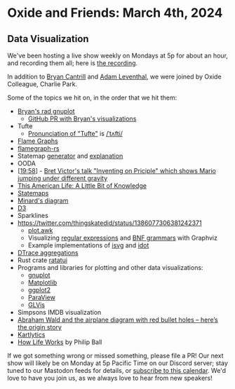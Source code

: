 # Oxide and Friends: March 4th, 2024

## Data Visualization

We've been hosting a live show weekly on Mondays at 5p for about an hour,
and recording them all; here is
[the recording](https://youtu.be/qEoE98oV9mc).

In addition to
[Bryan Cantrill](https://mastodon.social/@bcantrill) and
[Adam Leventhal](https://mastodon.social/@ahl),
we were joined by Oxide Colleague,
Charlie Park.

Some of the topics we hit on, in the order that we hit them:

- [Bryan's rad gnuplot](https://twitter.com/bcantrill/status/1760501008126619967)
  - [GitHub PR with Bryan's visualizations](https://github.com/oxidecomputer/helios-omicron-brand/pull/12)
- Tufte
  - [Pronunciation of "Tufte"](https://www.edwardtufte.com/bboard/q-and-a-fetch-msg?msg_id=00005F) is [/ˈtʌfti/](https://en.wikipedia.org/wiki/Edward_Tufte)
- [Flame Graphs](https://www.brendangregg.com/flamegraphs.html)
- [flamegraph-rs](https://github.com/flamegraph-rs/flamegraph)
- Statemap [generator](https://github.com/TritonDataCenter/statemap) and [explanation](https://www.slideshare.net/bcantrill/visualizing-systems-with-statemaps)
- OODA
- [[19:58](https://youtu.be/qEoE98oV9mc?si=aUYYQR_Em8oF4O1a&t=1198)] - [Bret Victor's talk "Inventing on Priciple" which shows Mario jumping under different gravity](https://vimeo.com/906418692)
- [This American Life: A Little Bit of Knowledge](https://www.thisamericanlife.org/293/transcript)
- [Statemaps](https://github.com/oxidecomputer/statemap)
- [Minard's diagram](https://www.edwardtufte.com/tufte/minard)
- [D3](https://d3js.org/)
- Sparklines
- https://twitter.com/thingskatedid/status/1386077306381242371
  - [plot.awk](https://gist.github.com/katef/fb4cb6d47decd8052bd0e8d88c03a102)
  - Visualizing [regular expressions](https://github.com/katef/libfsm) and [BNF grammars](https://github.com/katef/kgt) with Graphviz
  - Example implementations of [isvg](https://github.com/dangermike/random_tools/blob/master/isvg) and [idot](https://github.com/dangermike/random_tools/blob/master/idot)
- [DTrace aggregations](https://bcantrill.dtrace.org/2013/11/10/agghist-aggzoom-and-aggpack/)
- Rust crate [ratatui](https://github.com/ratatui-org/ratatui)
- Programs and libraries for plotting and other data visualizations:
  - [gnuplot](http://www.gnuplot.info/)
  - [Matplotlib](https://matplotlib.org/)
  - [ggplot2](https://ggplot2.tidyverse.org/)
  - [ParaView](https://www.paraview.org/)
  - [GLVis](https://glvis.org/)
- Simpsons IMDB visualization
- [Abraham Wald and the airplane diagram with red bullet holes – here’s the origin story](https://www.cameronmoll.com/journal/abraham-wald-red-bullet-holes-origin-story)
- [Kartlytics](https://www.davepacheco.net/blog/2013/kartlytics/)
- [How Life Works](https://press.uchicago.edu/ucp/books/book/chicago/H/bo207403562.html) by Philip Ball

If we got something wrong or missed something, please file a PR!
Our next show will likely be on Monday at 5p Pacific Time on our Discord
server; stay tuned to our Mastodon feeds for details, or [subscribe to this
calendar](https://calendar.google.com/calendar/ical/c_318925f4185aa71c4524d0d6127f31058c9e21f29f017d48a0fca6f564969cd0%40group.calendar.google.com/public/basic.ics).
We'd love to have you join us, as we always love to hear from new speakers!

